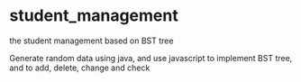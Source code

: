 # student_management
the student management based on BST tree

Generate random data using java, and use javascript to implement BST tree, and to add, delete, change and check
